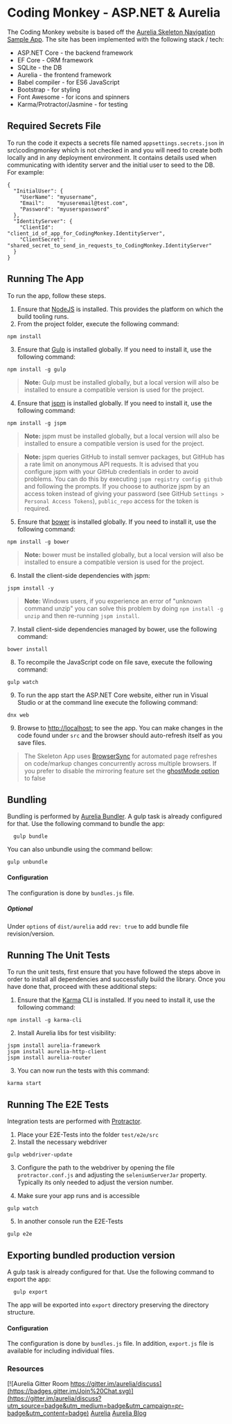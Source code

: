 # Coding Monkey - ASP.NET & Aurelia

The Coding Monkey website is based off the [Aurelia Skeleton Navigation Sample App](https://github.com/aurelia/skeleton-navigation). The site has been implemented with the following stack / tech:

* ASP.NET Core - the backend framework
* EF Core - ORM framework
* SQLite - the DB
* Aurelia - the frontend framework
* Babel compiler - for ES6 JavaScript
* Bootstrap - for styling
* Font Awesome - for icons and spinners
* Karma/Protractor/Jasmine - for testing

## Required Secrets File

To run the code it expects a secrets file named ```appsettings.secrets.json``` in src\codingmonkey which is not checked in and you will need to create both locally and in any deployment environment. It contains details used when communicating with identity server and the initial user to seed to the DB. For example:

```
{
  "InitialUser": {
    "UserName": "myusername",
    "Email":    "myuseremail@test.com",
    "Password": "myuserspassword"
  },
  "IdentityServer": {
    "ClientId":     "client_id_of_app_for_CodingMonkey.IdentityServer",
    "ClientSecret": "shared_secret_to_send_in_requests_to_CodingMonkey.IdentityServer"
  }
}

```

## Running The App

To run the app, follow these steps.

1. Ensure that [NodeJS](http://nodejs.org/) is installed. This provides the platform on which the build tooling runs.
2. From the project folder, execute the following command:

  ```shell
  npm install
  ```
3. Ensure that [Gulp](http://gulpjs.com/) is installed globally. If you need to install it, use the following command:

  ```shell
  npm install -g gulp
  ```
  > **Note:** Gulp must be installed globally, but a local version will also be installed to ensure a compatible version is used for the project.
4. Ensure that [jspm](http://jspm.io/) is installed globally. If you need to install it, use the following command:

  ```shell
  npm install -g jspm
  ```
  > **Note:** jspm must be installed globally, but a local version will also be installed to ensure a compatible version is used for the project.

  > **Note:** jspm queries GitHub to install semver packages, but GitHub has a rate limit on anonymous API requests. It is advised that you configure jspm with your GitHub credentials in order to avoid problems. You can do this by executing `jspm registry config github` and following the prompts. If you choose to authorize jspm by an access token instead of giving your password (see GitHub `Settings > Personal Access Tokens`), `public_repo` access for the token is required.
5. Ensure that [bower](http://bower.io/) is installed globally. If you need to install it, use the following command:

  ```shell
  npm install -g bower
  ```
  > **Note:** bower must be installed globally, but a local version will also be installed to ensure a compatible version is used for the project.
6. Install the client-side dependencies with jspm:

  ```shell
  jspm install -y
  ```
  >**Note:** Windows users, if you experience an error of "unknown command unzip" you can solve this problem by doing `npm install -g unzip` and then re-running `jspm install`.
7. Install client-side dependencies managed by bower, use the following command:

  ```shell
  bower install
  ```
8. To recompile the JavaScript code on file save, execute the following command:

  ```shell
  gulp watch
  ```
9. To run the app start the ASP.NET Core website, either run in Visual Studio or at the command line execute the following command:

  ```shell
  dnx web
  ```

9. Browse to [http://localhost:<DNX PORT NO>](http://localhost:9000) to see the app. You can make changes in the code found under `src` and the browser should auto-refresh itself as you save files.

> The Skeleton App uses [BrowserSync](http://www.browsersync.io/) for automated page refreshes on code/markup changes concurrently across multiple browsers. If you prefer to disable the mirroring feature set the [ghostMode option](http://www.browsersync.io/docs/options/#option-ghostMode) to false

## Bundling
Bundling is performed by [Aurelia Bundler](http://github.com/aurelia/bundler). A gulp task is already configured for that. Use the following command to bundle the app:

  ```shell
    gulp bundle
  ```

You can also unbundle using the command bellow:

  ```shell
  gulp unbundle
  ```
#### Configuration
The configuration is done by ```bundles.js``` file.
##### Optional
Under ```options``` of ```dist/aurelia``` add ```rev: true``` to add bundle file revision/version.

## Running The Unit Tests

To run the unit tests, first ensure that you have followed the steps above in order to install all dependencies and successfully build the library. Once you have done that, proceed with these additional steps:

1. Ensure that the [Karma](http://karma-runner.github.io/) CLI is installed. If you need to install it, use the following command:

  ```shell
  npm install -g karma-cli
  ```
2. Install Aurelia libs for test visibility:

```shell
jspm install aurelia-framework
jspm install aurelia-http-client
jspm install aurelia-router
```
3. You can now run the tests with this command:

  ```shell
  karma start
  ```

## Running The E2E Tests
Integration tests are performed with [Protractor](http://angular.github.io/protractor/#/).

1. Place your E2E-Tests into the folder ```test/e2e/src```
2. Install the necessary webdriver

  ```shell
  gulp webdriver-update
  ```

3. Configure the path to the webdriver by opening the file ```protractor.conf.js``` and adjusting the ```seleniumServerJar``` property. Typically its only needed to adjust the version number.

4. Make sure your app runs and is accessible

  ```shell
  gulp watch
  ```

5. In another console run the E2E-Tests

  ```shell
  gulp e2e
  ```

## Exporting bundled production version
A gulp task is already configured for that. Use the following command to export the app:

  ```shell
    gulp export
  ```
The app will be exported into ```export``` directory preserving the directory structure.
#### Configuration
The configuration is done by ```bundles.js``` file.
In addition, ```export.js``` file is available for including individual files.

### Resources

[![Aurelia Gitter Room https://gitter.im/aurelia/discuss](https://badges.gitter.im/Join%20Chat.svg)](https://gitter.im/aurelia/discuss?utm_source=badge&utm_medium=badge&utm_campaign=pr-badge&utm_content=badge)
[Aurelia](http://www.aurelia.io/)
[Aurelia Blog](http://blog.durandal.io/)
